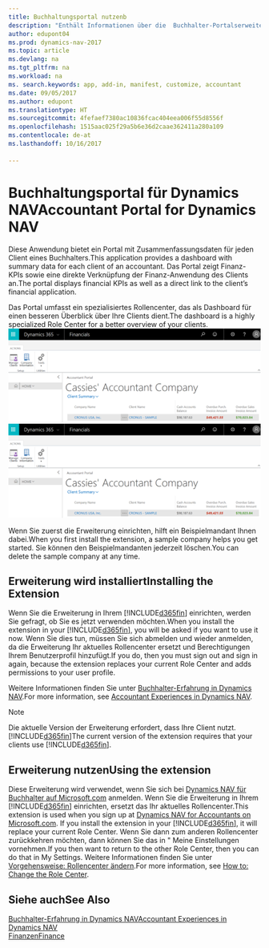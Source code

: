 ```yaml
---
title: Buchhaltungsportal nutzenb
description: "Enthält Informationen über die  Buchhalter-Portalserweiterung."
author: edupont04
ms.prod: dynamics-nav-2017
ms.topic: article
ms.devlang: na
ms.tgt_pltfrm: na
ms.workload: na
ms. search.keywords: app, add-in, manifest, customize, accountant
ms.date: 09/05/2017
ms.author: edupont
ms.translationtype: HT
ms.sourcegitcommit: 4fefaef7380ac10836fcac404eea006f55d8556f
ms.openlocfilehash: 1515aac025f29a5b6e36d2caae362411a280a109
ms.contentlocale: de-at
ms.lasthandoff: 10/16/2017

---
```

# <a name="accountant-portal-for-dynamics-nav"></a><span data-ttu-id="d8f6d-103">Buchhaltungsportal für Dynamics NAV</span><span class="sxs-lookup"><span data-stu-id="d8f6d-103">Accountant Portal for Dynamics NAV</span></span>
<span data-ttu-id="d8f6d-104">Diese Anwendung bietet ein Portal mit Zusammenfassungsdaten für jeden Client eines Buchhalters.</span><span class="sxs-lookup"><span data-stu-id="d8f6d-104">This application provides a dashboard with summary data for each client of an accountant.</span></span> <span data-ttu-id="d8f6d-105">Das Portal zeigt Finanz-KPIs sowie eine direkte Verknüpfung der Finanz-Anwendung des Clients an.</span><span class="sxs-lookup"><span data-stu-id="d8f6d-105">The portal displays financial KPIs as well as a direct link to the client’s financial application.</span></span>  

<span data-ttu-id="d8f6d-106">Das Portal umfasst ein spezialisiertes Rollencenter, das als Dashboard für einen besseren Überblick über Ihre Clients dient.</span><span class="sxs-lookup"><span data-stu-id="d8f6d-106">The dashboard is a highly specialized Role Center for a better overview of your clients.</span></span>  
<span data-ttu-id="d8f6d-107">[![Buchhaltungsportal](./media/ui-extensions-accportal/accountant-portal.png)](https://go.microsoft.com/fwlink/?linkid=851257)</span><span class="sxs-lookup"><span data-stu-id="d8f6d-107">[![Accountant Portal](./media/ui-extensions-accportal/accountant-portal.png)](https://go.microsoft.com/fwlink/?linkid=851257)</span></span>

<span data-ttu-id="d8f6d-108">Wenn Sie zuerst die Erweiterung einrichten, hilft ein Beispielmandant Ihnen dabei.</span><span class="sxs-lookup"><span data-stu-id="d8f6d-108">When you first install the extension, a sample company helps you get started.</span></span> <span data-ttu-id="d8f6d-109">Sie können den Beispielmandanten jederzeit löschen.</span><span class="sxs-lookup"><span data-stu-id="d8f6d-109">You can delete the sample company at any time.</span></span>  

## <a name="installing-the-extension"></a><span data-ttu-id="d8f6d-110">Erweiterung wird installiert</span><span class="sxs-lookup"><span data-stu-id="d8f6d-110">Installing the Extension</span></span>
<span data-ttu-id="d8f6d-111">Wenn Sie die Erweiterung in Ihrem [!INCLUDE[d365fin](includes/d365fin_md.md)] einrichten, werden Sie gefragt, ob Sie es jetzt verwenden möchten.</span><span class="sxs-lookup"><span data-stu-id="d8f6d-111">When you install the extension in your [!INCLUDE[d365fin](includes/d365fin_md.md)], you will be asked if you want to use it now.</span></span> <span data-ttu-id="d8f6d-112">Wenn Sie dies tun, müssen Sie sich abmelden und wieder anmelden, da die Erweiterung Ihr aktuelles Rollencenter ersetzt und Berechtigungen Ihrem Benutzerprofil hinzufügt.</span><span class="sxs-lookup"><span data-stu-id="d8f6d-112">If you do, then you must sign out and sign in again, because the extension replaces your current Role Center and adds permissions to your user profile.</span></span>  

<span data-ttu-id="d8f6d-113">Weitere Informationen finden Sie unter [Buchhalter-Erfahrung in Dynamics NAV](finance-accounting.md).</span><span class="sxs-lookup"><span data-stu-id="d8f6d-113">For more information, see [Accountant Experiences in Dynamics NAV](finance-accounting.md).</span></span>  

> [!NOTE]  
>  <span data-ttu-id="d8f6d-114">Die aktuelle Version der Erweiterung erfordert,  dass Ihre Client nutzt. [!INCLUDE[d365fin](includes/d365fin_md.md)]</span><span class="sxs-lookup"><span data-stu-id="d8f6d-114">The current version of the extension requires that your clients use [!INCLUDE[d365fin](includes/d365fin_md.md)].</span></span>  

## <a name="using-the-extension"></a><span data-ttu-id="d8f6d-115">Erweiterung nutzen</span><span class="sxs-lookup"><span data-stu-id="d8f6d-115">Using the extension</span></span>
<span data-ttu-id="d8f6d-116">Diese Erweiterung wird verwendet, wenn Sie sich bei [Dynamics NAV für Buchhalter auf  Microsoft.com](https://www.microsoft.com/en-us/dynamics365/financial-insights-for-accountants) anmelden. Wenn Sie die Erweiterung in Ihrem [!INCLUDE[d365fin](includes/d365fin_md.md)] einrichten, ersetzt das Ihr aktuelles Rollencenter.</span><span class="sxs-lookup"><span data-stu-id="d8f6d-116">This extension is used when you sign up at [Dynamics NAV for Accountants on Microsoft.com](https://www.microsoft.com/en-us/dynamics365/financial-insights-for-accountants). If you install the extension in your [!INCLUDE[d365fin](includes/d365fin_md.md)], it will replace your current Role Center.</span></span> <span data-ttu-id="d8f6d-117">Wenn Sie dann zum anderen Rollencenter zurückkehren möchten, dann können Sie das in " Meine Einstellungen vornehmen.</span><span class="sxs-lookup"><span data-stu-id="d8f6d-117">If you then want to return to the other Role Center, then you can do that in My Settings.</span></span> <span data-ttu-id="d8f6d-118">Weitere Informationen finden Sie unter [Vorgehensweise: Rollencenter ändern](change-role.md).</span><span class="sxs-lookup"><span data-stu-id="d8f6d-118">For more information, see [How to: Change the Role Center](change-role.md).</span></span>  

## <a name="see-also"></a><span data-ttu-id="d8f6d-119">Siehe auch</span><span class="sxs-lookup"><span data-stu-id="d8f6d-119">See Also</span></span>
[<span data-ttu-id="d8f6d-120">Buchhalter-Erfahrung in Dynamics NAV</span><span class="sxs-lookup"><span data-stu-id="d8f6d-120">Accountant Experiences in Dynamics NAV</span></span>](finance-accounting.md)  
[<span data-ttu-id="d8f6d-121">Finanzen</span><span class="sxs-lookup"><span data-stu-id="d8f6d-121">Finance</span></span>](finance.md)  

